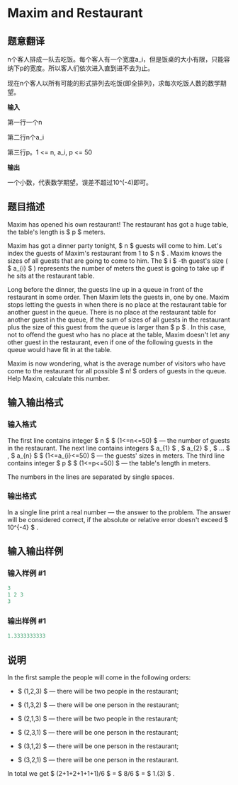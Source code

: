 # Maxim and Restaurant

## 题意翻译

n个客人排成一队去吃饭。每个客人有一个宽度a_i，但是饭桌的大小有限，只能容纳下p的宽度。所以客人们依次进入直到进不去为止。

现在n个客人以所有可能的形式排列去吃饭(即全排列)，求每次吃饭人数的数学期望。

**输入**

第一行一个n

第二行n个a_i

第三行p。1 <= n, a_i, p <= 50

**输出**

一个小数，代表数学期望。误差不超过10^(-4)即可。

## 题目描述

Maxim has opened his own restaurant! The restaurant has got a huge table, the table's length is $ p $ meters.

Maxim has got a dinner party tonight, $ n $ guests will come to him. Let's index the guests of Maxim's restaurant from 1 to $ n $ . Maxim knows the sizes of all guests that are going to come to him. The $ i $ -th guest's size ( $ a_{i} $ ) represents the number of meters the guest is going to take up if he sits at the restaurant table.

Long before the dinner, the guests line up in a queue in front of the restaurant in some order. Then Maxim lets the guests in, one by one. Maxim stops letting the guests in when there is no place at the restaurant table for another guest in the queue. There is no place at the restaurant table for another guest in the queue, if the sum of sizes of all guests in the restaurant plus the size of this guest from the queue is larger than $ p $ . In this case, not to offend the guest who has no place at the table, Maxim doesn't let any other guest in the restaurant, even if one of the following guests in the queue would have fit in at the table.

Maxim is now wondering, what is the average number of visitors who have come to the restaurant for all possible $ n! $ orders of guests in the queue. Help Maxim, calculate this number.

## 输入输出格式

### 输入格式

The first line contains integer $ n $ $ (1<=n<=50) $ — the number of guests in the restaurant. The next line contains integers $ a_{1} $ , $ a_{2} $ , $ ... $ , $ a_{n} $ $ (1<=a_{i}<=50) $ — the guests' sizes in meters. The third line contains integer $ p $ $ (1<=p<=50) $ — the table's length in meters.

The numbers in the lines are separated by single spaces.

### 输出格式

In a single line print a real number — the answer to the problem. The answer will be considered correct, if the absolute or relative error doesn't exceed $ 10^{-4} $ .

## 输入输出样例

### 输入样例 #1

```cpp
3
1 2 3
3

```
### 输出样例 #1

```cpp
1.3333333333

```
## 说明

In the first sample the people will come in the following orders:

- $ (1,2,3) $ — there will be two people in the restaurant;

- $ (1,3,2) $ — there will be one person in the restaurant;

- $ (2,1,3) $ — there will be two people in the restaurant;

- $ (2,3,1) $ — there will be one person in the restaurant;

- $ (3,1,2) $ — there will be one person in the restaurant;

- $ (3,2,1) $ — there will be one person in the restaurant.

In total we get $ (2+1+2+1+1+1)/6 $ = $ 8/6 $ = $ 1.(3) $ .


